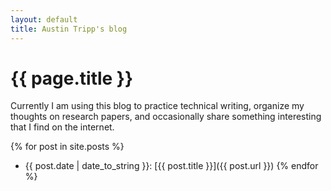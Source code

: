```yaml
---
layout: default
title: Austin Tripp's blog
---
```

# {{ page.title }}
Currently I am using this blog to practice technical writing, organize my thoughts on research papers, and occasionally share something interesting that I find on the internet.

{% for post in site.posts %}
- {{ post.date | date_to_string }}: [{{ post.title }}]({{ post.url }})
{% endfor %}
